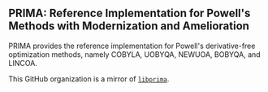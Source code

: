 ## PRIMA: Reference Implementation for Powell's Methods with Modernization and Amelioration

PRIMA provides the reference implementation for Powell's derivative-free optimization methods, namely COBYLA, UOBYQA, NEWUOA, BOBYQA, and LINCOA.

This GitHub organization is a mirror of [`libprima`](https://github.com/primalib).
